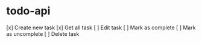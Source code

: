 # todo-api

[x] Create new task
[x] Get all task
[ ] Edit task
[ ] Mark as complete
[ ] Mark as uncomplete
[ ] Delete task